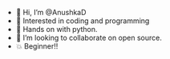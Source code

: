 - 👋 Hi, I’m @AnushkaD
- 👀 Interested in coding and programming
- 🌱 Hands on with python.
- 💞️ I’m looking to collaborate on open source.
- 💥 Beginner!! 

<!---
AnushkaD1026/AnushkaD1026 is a ✨ special ✨ repository because its `README.md` (this file) appears on your GitHub profile.
You can click the Preview link to take a look at your changes.
--->
